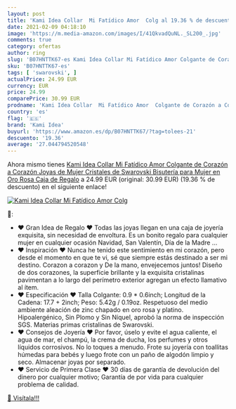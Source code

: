```yaml
---
layout: post
title: 'Kami Idea Collar  Mi Fatídico Amor  Colg al 19.36 % de descuento'
date: 2021-02-09 04:18:10
image: 'https://m.media-amazon.com/images/I/41QkvadQuNL._SL200_.jpg'
comments: true
category: ofertas
author: ring
slug: 'B07HNTTK67-es Kami Idea Collar Mi Fatídico Amor Colgante de Corazón a...'
sku: 'B07HNTTK67-es'
tags: [ 'swarovski', ]
actualPrice: 24.99 EUR
currency: EUR
price: 24.99
comparePrice: 30.99 EUR
prodname: 'Kami Idea Collar  Mi Fatídico Amor  Colgante de Corazón a Corazón  Joyas de Mujer  Cristales de Swarovski  Bisutería para Mujer en Oro Rosa  Caja de Regalo'
country: 'es'
flag: '🇪🇸'
brand: 'Kami Idea'
buyurl: 'https://www.amazon.es/dp/B07HNTTK67/?tag=tolees-21'
descuento: '19.36'
average: '27.044794520548'
---
```


Ahora mismo tienes [Kami Idea Collar  Mi Fatídico Amor  Colgante de Corazón a Corazón  Joyas de Mujer  Cristales de Swarovski  Bisutería para Mujer en Oro Rosa  Caja de Regalo](https://www.amazon.es/dp/B07HNTTK67/?tag=tolees-21) a 24.99 EUR (original: 30.99 EUR) (19.36 %  de descuento) en el siguiente enlace!

[![Kami Idea Collar  Mi Fatídico Amor  Colg](https://m.media-amazon.com/images/I/41QkvadQuNL._SL200_.jpg)](https://www.amazon.es/dp/B07HNTTK67/?tag=tolees-21)

🔎:

- ❤ Gran Idea de Regalo ❤ Todas las joyas llegan en una caja de joyería exquisita, sin necesidad de envoltura. Es un bonito regalo para cualquier mujer en cualquier ocasión Navidad, San Valentín, Día de la Madre …
- ❤ Inspiración ❤ Nunca he tenido este sentimiento en mi corazón, pero desde el momento en que te vi, sé que siempre estás destinado a ser mi destino. Corazon a corazon y De la mano, envejecemos juntos! Diseño de dos corazones, la superficie brillante y la exquisita cristalinas pavimentan a lo largo del perímetro exterior agregan un efecto llamativo al ítem.
- ❤ Especificación ❤ Talla Colgante: 0.9 * 0.6inch; Longitud de la Cadena: 17.7 + 2inch; Peso: 5.42g / 0.19oz. Respetuoso del medio ambiente aleación de zinc chapado en oro rosa y platino. Hipoalergénico, Sin Plomo y Sin Níquel, aprobó la norma de inspección SGS. Materias primas cristalinas de Swarovski.
- ❤ Consejos de Joyería ❤ Por favor, úselo y evite el agua caliente, el agua de mar, el champú, la crema de ducha, los perfumes y otros líquidos corrosivos. No lo toques a menudo. Frote su joyería con toallitas húmedas para bebés y luego frote con un paño de algodón limpio y seco. Almacenar joyas por separado.
- ❤ Servicio de Primera Clase ❤ 30 días de garantía de devolución del dinero por cualquier motivo; Garantía de por vida para cualquier problema de calidad.

[🛒 Visítala!!!](https://www.amazon.es/dp/B07HNTTK67/?tag=tolees-21)
